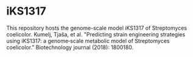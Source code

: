 # iKS1317

This repository hosts the genome-scale model iKS1317 of Streptomyces coelicolor.
Kumelj, Tjaša, et al. "Predicting strain engineering strategies using iKS1317: a genome‐scale metabolic model of Streptomyces coelicolor." Biotechnology journal (2018): 1800180.
